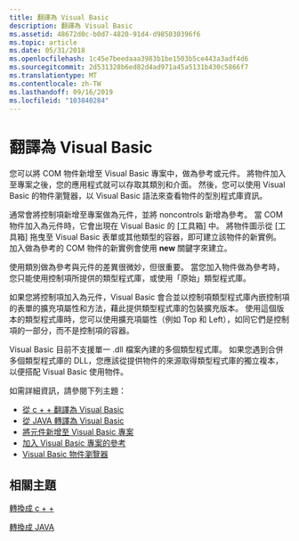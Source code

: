 ```yaml
---
title: 翻譯為 Visual Basic
description: 翻譯為 Visual Basic
ms.assetid: 48672d0c-b0d7-4820-91d4-d985030396f6
ms.topic: article
ms.date: 05/31/2018
ms.openlocfilehash: 1c45e7beedaaa3983b1be1503b5ce443a3adf4d6
ms.sourcegitcommit: 2d531328b6ed82d4ad971a45a5131b430c5866f7
ms.translationtype: MT
ms.contentlocale: zh-TW
ms.lasthandoff: 09/16/2019
ms.locfileid: "103840284"
---
```

# <a name="translating-to-visual-basic"></a>翻譯為 Visual Basic

您可以將 COM 物件新增至 Visual Basic 專案中，做為參考或元件。 將物件加入至專案之後，您的應用程式就可以存取其類別和介面。 然後，您可以使用 Visual Basic 的物件瀏覽器，以 Visual Basic 語法來查看物件的型別程式庫資訊。

通常會將控制項新增至專案做為元件，並將 noncontrols 新增為參考。 當 COM 物件加入為元件時，它會出現在 Visual Basic 的 [工具箱] 中。 將物件圖示從 [工具箱] 拖曳至 Visual Basic 表單或其他類型的容器，即可建立該物件的新實例。 加入做為參考的 COM 物件的新實例會使用 **new** 關鍵字來建立。

使用類別做為參考與元件的差異很微妙，但很重要。 當您加入物件做為參考時，您只能使用控制項所提供的類型程式庫，或使用「原始」類型程式庫。

如果您將控制項加入為元件，Visual Basic 會合並以控制項類型程式庫內嵌控制項的表單的擴充項屬性和方法，藉此提供類型程式庫的包裝擴充版本。 使用這個版本的類型程式庫時，您可以使用擴充項屬性（例如 Top 和 Left），如同它們是控制項的一部分，而不是控制項的容器。

Visual Basic 目前不支援單一 .dll 檔案內建的多個類型程式庫。 如果您遇到合併多個類型程式庫的 DLL，您應該從提供物件的來源取得類型程式庫的獨立複本，以便搭配 Visual Basic 使用物件。

如需詳細資訊，請參閱下列主題：

-   [從 c + + 翻譯為 Visual Basic](translating-to-visual-basic-from-c--.md)
-   [從 JAVA 轉譯為 Visual Basic](translating-to-visual-basic-from-java.md)
-   [將元件新增至 Visual Basic 專案](adding-a-component-to-a-visual-basic-project.md)
-   [加入 Visual Basic 專案的參考](adding-a-reference-to-a-visual-basic-project.md)
-   [Visual Basic 物件瀏覽器](visual-basic-object-browser.md)

## <a name="related-topics"></a>相關主題

<dl> <dt>

[轉換成 c + +](translating-to-c--.md)
</dt> <dt>

[轉換成 JAVA](translating-to-java.md)
</dt> </dl>

 

 




